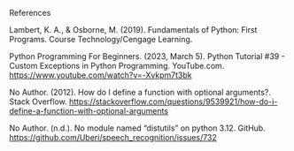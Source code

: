 References 

Lambert, K. A., & Osborne, M. (2019). Fundamentals of Python: First Programs. Course Technology/Cengage Learning. 

Python Programming For Beginners. (2023, March 5). Python Tutorial #39 - Custom Exceptions in Python Programming. YouTube.com. https://www.youtube.com/watch?v=-Xvkpm7t3bk

No Author. (2012). How do I define a function with optional arguments?. Stack Overflow. https://stackoverflow.com/questions/9539921/how-do-i-define-a-function-with-optional-arguments 

No Author. (n.d.). No module named “distutils” on python 3.12. GitHub. https://github.com/Uberi/speech_recognition/issues/732 
